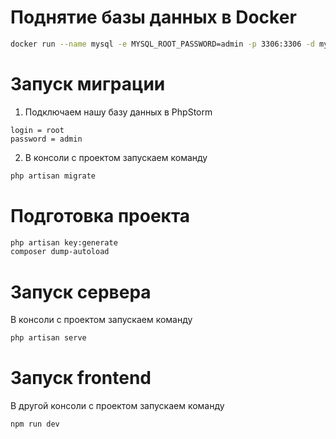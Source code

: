 #  Поднятие базы данных в Docker
```bash
docker run --name mysql -e MYSQL_ROOT_PASSWORD=admin -p 3306:3306 -d mysql
```

# Запуск миграции
1. Подключаем нашу базу данных в PhpStorm
```
login = root
password = admin
```
2. В консоли с проектом запускаем команду
```bash
php artisan migrate
```

# Подготовка проекта
```bash
php artisan key:generate
composer dump-autoload
```

# Запуск сервера
В консоли с проектом запускаем команду
```bash
php artisan serve
```

# Запуск frontend
В другой консоли с проектом запускаем команду
```bash
npm run dev
```
